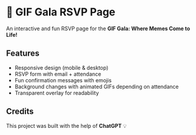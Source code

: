 # 🎉 GIF Gala RSVP Page

An interactive and fun RSVP page for the **GIF Gala: Where Memes Come to Life!**

## Features
- Responsive design (mobile & desktop)
- RSVP form with email + attendance
- Fun confirmation messages with emojis
- Background changes with animated GIFs depending on attendance
- Transparent overlay for readability

## Credits
This project was built with the help of **ChatGPT** 💡
